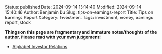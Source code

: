 Status: published
Date: 2024-09-14 13:14:40
Modified: 2024-09-14 15:40:46
Author: Benjamin Du
Slug: tips-on-earnings-report
Title: Tips on Earnings Report
Category: Investment
Tags: investment, money, earnings report, stock

**Things on this page are fragmentary and immature notes/thoughts of the author. Please read with your own judgement!**

- [Alphabet Investor Relations](https://abc.xyz/investor/)

